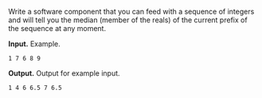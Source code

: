 Write a software component that you can feed with a sequence of
integers and will tell you the median (member of the reals) of the
current prefix of the sequence at any moment.

**Input.** Example.

```
1 7 6 8 9
```

**Output.** Output for example input.

```
1 4 6 6.5 7 6.5
```

